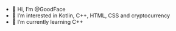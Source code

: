 - 👋 Hi, I’m @GoodFace
- 👀 I’m interested in Kotlin, C++, HTML, CSS and cryptocurrency
- 🌱 I’m currently learning C++

<!---
GoodFace228/GoodFace228 is a ✨ special ✨ repository because its `README.md` (this file) appears on your GitHub profile.
You can click the Preview link to take a look at your changes.
--->
